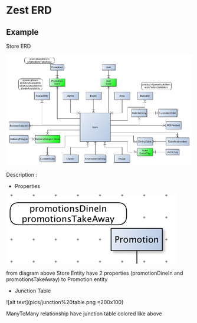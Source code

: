 # Zest ERD


## Example

Store ERD

![alt text](pics/store.jpg)



Description :

* Properties

![alt text](pics/properties.png)

from diagram above Store Entity have 2 properties (promotionDineIn and promotionsTakeAway) to Promotion entity


* Junction Table

![alt text](pics/junction%20table.png =200x100)

ManyToMany relationship have junction table colored like above
